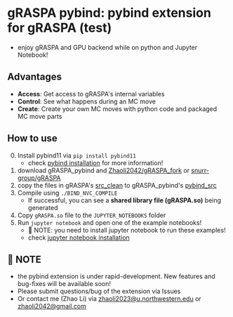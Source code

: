 # gRASPA pybind: pybind extension for gRASPA (test)
* enjoy gRASPA and GPU backend while on python and Jupyter Notebook!

## Advantages
* **Access**:  Get access to gRASPA's internal variables
* **Control**: See what happens during an MC move
* **Create**:  Create your own MC moves with python code and packaged MC move parts

## How to use
0. Install pybind11 via `pip install pybind11`
    * check [pybind installation](https://pybind11.readthedocs.io/en/stable/installing.html) for more information!
1. download gRASPA_pybind and [Zhaoli2042/gRASPA_fork](https://github.com/Zhaoli2042/gRASPA_fork) or [snurr-group/gRASPA](https://github.com/snurr-group/gRASPA)
2. copy the files in gRASPA's [src_clean](https://github.com/snurr-group/gRASPA/tree/main/src_clean) to gRASPA_pybind's [pybind_src](https://github.com/Zhaoli2042/gRASPA_pybind/tree/main/pybind_src)
3. Compile using `./BIND_NVC_COMPILE`
    * If successful, you can see a **shared library file (gRASPA.so)** being generated
4. Copy `gRASPA.so` file to the `JUPYTER_NOTEBOOKS` folder
5. Run `jupyter notebook` and open one of the example notebooks!
    * :memo: NOTE: you need to install jupyter notebook to run these examples!
    * check [jupyter notebook installation](https://jupyter.org/install#jupyter-notebook)

## :memo: NOTE
* the pybind extension is under rapid-development. New features and bug-fixes will be available soon!
* Please submit questions/bug of the extension via Issues
* Or contact me (Zhao Li) via zhaoli2023@u.northwestern.edu or zhaoli2042@gmail.com
